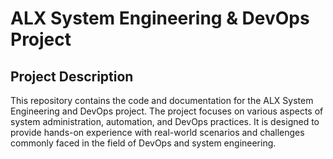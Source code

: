# ALX System Engineering & DevOps Project

## Project Description

This repository contains the code and documentation for the ALX System Engineering and DevOps project. The project focuses on various aspects of system administration, automation, and DevOps practices. It is designed to provide hands-on experience with real-world scenarios and challenges commonly faced in the field of DevOps and system engineering.
